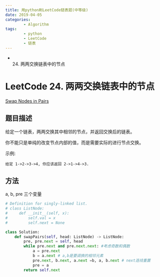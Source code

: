 ```yaml
---
title: 用python刷LeetCode链表题(中等级)
date: 2019-04-05
categories: 
		- Algorithm
tags:  
        - python
        - LeetCode
        - 链表
---
```


-   24. 两两交换链表中的节点

<!-- more -->

# LeetCode 24. 两两交换链表中的节点
[Swap Nodes in Pairs](https://leetcode-cn.com/problems/swap-nodes-in-pairs/)

## 题目描述
给定一个链表，两两交换其中相邻的节点，并返回交换后的链表。

你不能只是单纯的改变节点内部的值，而是需要实际的进行节点交换。

示例:
```
给定 1->2->3->4, 你应该返回 2->1->4->3.
```

## 方法
a, b, pre 三个变量

```python
# Definition for singly-linked list.
# class ListNode:
#     def __init__(self, x):
#         self.val = x
#         self.next = None

class Solution:
    def swapPairs(self, head: ListNode) -> ListNode:
        pre, pre.next = self, head
        while pre.next and pre.next.next: #考虑奇数和偶数
            a = pre.next 
            b = a.next # a,b是要调换的相邻元素
            pre.next, b.next, a.next =b, a, b.next # next连线重置
            pre = a
        return self.next
```

